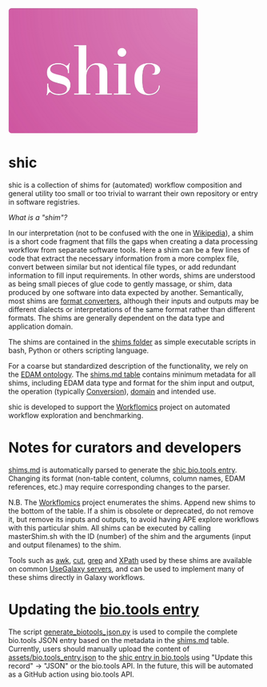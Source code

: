 <img src="/assets/img/shic_logo.png" alt="shic logo" style="height: 250px;"/>

# shic
shic is a collection of shims for (automated) workflow composition and general utility too small or too trivial to warrant their own repository or entry in software registries.

_What is a "shim"?_

In our interpretation (not to be confused with the one in [Wikipedia](https://en.wikipedia.org/wiki/Shim_(computing))), a shim is a short code fragment that fills the gaps when creating a data processing workflow from separate software tools. Here a shim can be a few lines of code that extract the necessary information from a more complex file, convert between similar but not identical file types, or add redundant information to fill input requirements. In other words, shims are understood as being small pieces of glue code to gently massage, or shim, data produced by one software into data expected by another. Semantically, most shims are [format converters](http://edamontology.org/operation_3434), although their inputs and outputs may be different dialects or interpretations of the same format rather than different formats. The shims are generally dependent on the data type and application domain.

The shims are contained in the [shims folder](shims) as simple executable scripts in bash, Python or others scripting language.

For a coarse but standardized description of the functionality, we rely on the [EDAM ontology](https://edamontology.org). The [shims.md table](shims.md) contains minimum metadata for all shims, including EDAM data type and format for the shim input and output, the operation (typically [Conversion](http://edamontology.org/operation_3434)), [domain](http://edamontology.org/topic_0003) and intended use.

shic is developed to support the [Workflomics](https://research-software-directory.org/software/workflomics) project on automated workflow exploration and benchmarking.

# Notes for curators and developers

[shims.md](shims.md) is automatically parsed to generate the [shic bio.tools entry](https://bio.tools/shic). Changing its format (non-table content, columns, column names, EDAM references, etc.) may require corresponding changes to the parser.

N.B. The [Workflomics](https://research-software-directory.org/software/workflomics) project enumerates the shims. Append new shims to the bottom of the table. If a shim is obsolete or deprecated, do not remove it, but remove its inputs and outputs, to avoid having APE explore workflows with this particular shim. All shims can be executed by calling masterShim.sh with the ID (number) of the shim and the arguments (input and output filenames) to the shim.

Tools such as [awk](https://usegalaxy.eu/root?tool_id=toolshed.g2.bx.psu.edu/repos/bgruening/text_processing/tp_awk_tool/1.1.2), [cut](https://usegalaxy.eu/root?tool_id=Cut1), [grep](https://usegalaxy.eu/root?tool_id=toolshed.g2.bx.psu.edu/repos/bgruening/text_processing/tp_grep_tool/1.1.1) and [XPath](https://usegalaxy.eu/root?tool_id=toolshed.g2.bx.psu.edu/repos/iuc/xpath/xpath/1.0.0) used by these shims are available on common [UseGalaxy servers](https://galaxyproject.org/use/), and can be used to implement many of these shims directly in Galaxy workflows.

# Updating the [bio.tools entry](https://bio.tools/shic)

The script [generate_biotools_json.py](generate_biotools_json.py) is used to compile the complete bio.tools JSON entry based on the metadata in the [shims.md](shims.md) table. Currently, users should manually upload the content of [assets/bio.tools_entry.json](https://github.com/magnuspalmblad/shic/blob/main/assets/bio.tools_entry.json) to the [shic entry in bio.tools](https://bio.tools/shic/edit) using "Update this record" -> "JSON" or the bio.tools API. In the future, this will be automated as a GitHub action using bio.tools API.

